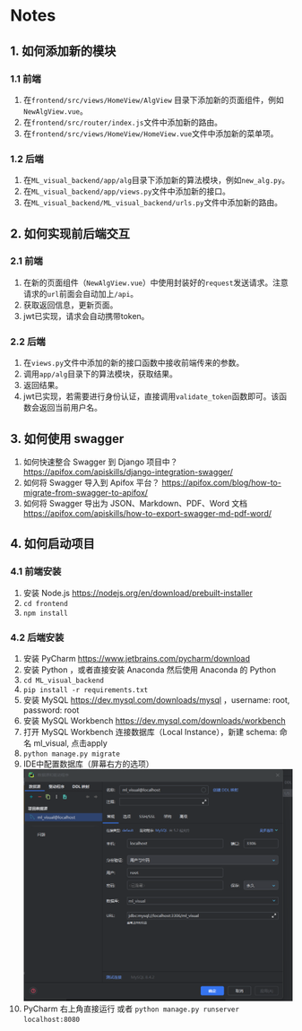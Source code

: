 # Notes

## 1. 如何添加新的模块

### 1.1 前端

1. 在`frontend/src/views/HomeView/AlgView` 目录下添加新的页面组件，例如`NewAlgView.vue`。
2. 在`frontend/src/router/index.js`文件中添加新的路由。
3. 在`frontend/src/views/HomeView/HomeView.vue`文件中添加新的菜单项。

### 1.2 后端

1. 在`ML_visual_backend/app/alg`目录下添加新的算法模块，例如`new_alg.py`。
2. 在`ML_visual_backend/app/views.py`文件中添加新的接口。
3. 在`ML_visual_backend/ML_visual_backend/urls.py`文件中添加新的路由。

## 2. 如何实现前后端交互

### 2.1 前端

1. 在新的页面组件（`NewAlgView.vue`）中使用封装好的`request`发送请求。注意请求的`url`前面会自动加上`/api`。
2. 获取返回信息，更新页面。
3. jwt已实现，请求会自动携带token。

### 2.2 后端

1. 在`views.py`文件中添加的新的接口函数中接收前端传来的参数。
2. 调用`app/alg`目录下的算法模块，获取结果。
3. 返回结果。
4. jwt已实现，若需要进行身份认证，直接调用`validate_token`函数即可。该函数会返回当前用户名。

## 3. 如何使用 swagger

1. 如何快速整合 Swagger 到 Django 项目中？ https://apifox.com/apiskills/django-integration-swagger/
2. 如何将 Swagger 导入到 Apifox 平台？ https://apifox.com/blog/how-to-migrate-from-swagger-to-apifox/
3. 如何将 Swagger 导出为 JSON、Markdown、PDF、Word 文档 https://apifox.com/apiskills/how-to-export-swagger-md-pdf-word/


## 4. 如何启动项目
### 4.1 前端安装
1. 安装 Node.js https://nodejs.org/en/download/prebuilt-installer
2. `cd frontend`
3. `npm install`

### 4.2 后端安装
1. 安装 PyCharm https://www.jetbrains.com/pycharm/download
2. 安装 Python ，或者直接安装 Anaconda 然后使用 Anaconda 的 Python
3. `cd ML_visual_backend`
4. `pip install -r requirements.txt`
5. 安装 MySQL https://dev.mysql.com/downloads/mysql ，username: root, password: root
6. 安装 MySQL Workbench https://dev.mysql.com/downloads/workbench
7. 打开 MySQL Workbench 连接数据库（Local Instance），新建 schema: 命名 ml_visual, 点击apply
8. `python manage.py migrate`
9. IDE中配置数据库（屏幕右方的选项） ![img.png](image/install_database.png)
10. PyCharm 右上角直接运行 或者 `python manage.py runserver localhost:8080`

